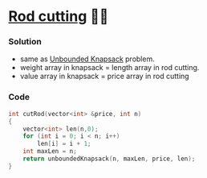 # [Rod cutting](https://www.codingninjas.com/codestudio/problems/unbounded-knapsack_1215029?leftPanelTab=0) 🌟🌟

### Solution

-   same as [Unbounded Knapsack](./23_UnboundedKnapsack.md) problem.
-   weight array in knapsack = length array in rod cutting.
-   value array in knapsack = price array in rod cutting

### Code

```cpp
int cutRod(vector<int> &price, int n)
{
    vector<int> len(n,0);
    for (int i = 0; i < n; i++)
        len[i] = i + 1;
    int maxLen = n;
	return unboundedKnapsack(n, maxLen, price, len);
}
```
